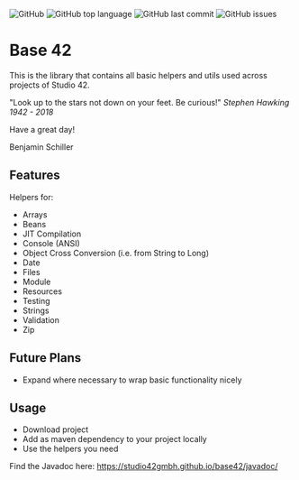 ![GitHub](https://img.shields.io/github/license/studio42gmbh/base42)
![GitHub top language](https://img.shields.io/github/languages/top/studio42gmbh/base42)
![GitHub last commit](https://img.shields.io/github/last-commit/studio42gmbh/base42)
![GitHub issues](https://img.shields.io/github/issues/studio42gmbh/base42)
<!-- ![GitHub Workflow Status](https://img.shields.io/github/workflow/status/studio42gmbh/base42/Java%20CI%20with%20Maven) -->

# Base 42
This is the library that contains all basic helpers and utils used across projects of Studio 42.

"Look up to the stars not down on your feet. Be curious!" _Stephen Hawking 1942 - 2018_

Have a great day!

Benjamin Schiller


## Features

Helpers for:
* Arrays
* Beans
* JIT Compilation
* Console (ANSI)
* Object Cross Conversion (i.e. from String to Long)
* Date
* Files
* Module
* Resources
* Testing
* Strings
* Validation
* Zip


## Future Plans

* Expand where necessary to wrap basic functionality nicely


## Usage

* Download project
* Add as maven dependency to your project locally
* Use the helpers you need

Find the Javadoc here: https://studio42gmbh.github.io/base42/javadoc/
